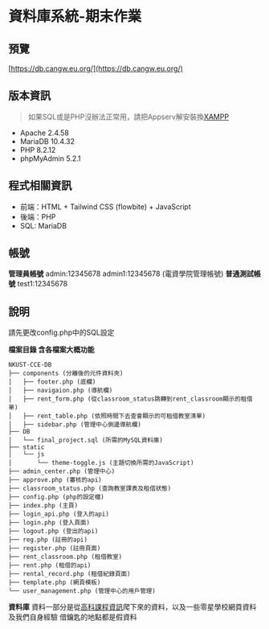 # 資料庫系統-期末作業
## 預覽
[https://db.cangw.eu.org/](https://db.cangw.eu.org/)
## 版本資訊
> 如果SQL或是PHP沒辦法正常用，請把Appserv解安裝換[XAMPP](https://sourceforge.net/projects/xampp/files/XAMPP%20Windows/8.2.12/xampp-windows-x64-8.2.12-0-VS16-installer.exe)
- Apache 2.4.58
- MariaDB 10.4.32
- PHP 8.2.12
- phpMyAdmin 5.2.1
## 程式相關資訊
- 前端：HTML + Tailwind CSS (flowbite) + JavaScript
- 後端：PHP
- SQL: MariaDB

## 帳號
**管理員帳號** 
admin:12345678
admin1:12345678 (電資學院管理帳號)
**普通測試帳號**
test1:12345678
## 說明
請先更改config.php中的SQL設定

**檔案目錄 含各檔案大概功能**
```
NKUST-CCE-DB
├── components (分離後的元件資料夾)
│   ├── footer.php (底欄)
│   ├── navigaion.php (導航欄)
│   ├── rent_form.php (從classroom_status跳轉到rent_classroom顯示的租借單)
│   ├── rent_table.php (依照時間下去查會顯示的可租借教室清單)
│   ├── sidebar.php (管理中心側邊導航欄)
├── DB
│   └── final_project.sql (所需的MySQL資料庫)
├── static
│   └── js
│       └── theme-toggle.js (主題切換所需的JavaScript)
├── admin_center.php (管理中心)
├── approve.php (審核的api)
├── classroom_status.php (查詢教室課表及租借狀態)
├── config.php (php的設定檔)
├── index.php (主頁)
├── login_api.php (登入的api)
├── login.php (登入頁面)
├── logout.php (登出的api)
├── reg.php (註冊的api)
├── register.php (註冊頁面)
├── rent_classroom.php (租借教室)
├── rent.php (租借的api)
├── rental_record.php (租借紀錄頁面)
├── template.php (網頁模板)
└── user_management.php (管理中心的用戶管理)
```

**資料庫**
資料一部分是從[高科課程資訊](https://webap.nkust.edu.tw/nkust/ag_pro/ag202.jsp)爬下來的資料，以及一些零星學校網頁資料及我們自身經驗
借鑰匙的地點都是假資料


